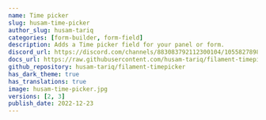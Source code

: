 ```yaml
---
name: Time picker
slug: husam-time-picker
author_slug: husam-tariq
categories: [form-builder, form-field]
description: Adds a Time picker field for your panel or form.
discord_url: https://discord.com/channels/883083792112300104/1055827898927427616
docs_url: https://raw.githubusercontent.com/husam-tariq/filament-timepicker/3.0.0/README.md
github_repository: husam-tariq/filament-timepicker
has_dark_theme: true
has_translations: true
image: husam-time-picker.jpg
versions: [2, 3]
publish_date: 2022-12-23
---
```

